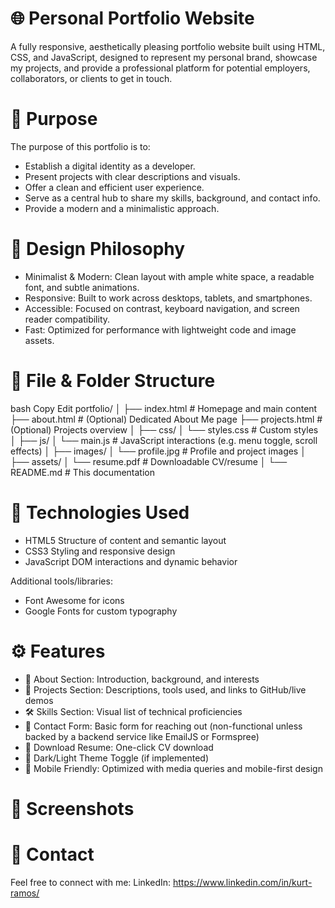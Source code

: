 # 🌐 Personal Portfolio Website
A fully responsive, aesthetically pleasing portfolio website built using HTML, CSS, and JavaScript, designed to represent my personal brand, showcase my projects, and provide a professional platform for potential employers, collaborators, or clients to get in touch.

# 📌 Purpose
The purpose of this portfolio is to:
* Establish a digital identity as a developer.
* Present projects with clear descriptions and visuals.
* Offer a clean and efficient user experience.
* Serve as a central hub to share my skills, background, and contact info.
* Provide a modern and a minimalistic approach.

# 🎨 Design Philosophy
* Minimalist & Modern: Clean layout with ample white space, a readable font, and subtle animations.
* Responsive: Built to work across desktops, tablets, and smartphones.
* Accessible: Focused on contrast, keyboard navigation, and screen reader compatibility.
* Fast: Optimized for performance with lightweight code and image assets.

# 📁 File & Folder Structure
bash
Copy
Edit
portfolio/
│
├── index.html              # Homepage and main content
├── about.html              # (Optional) Dedicated About Me page
├── projects.html           # (Optional) Projects overview
│
├── css/
│   └── styles.css          # Custom styles
│
├── js/
│   └── main.js             # JavaScript interactions (e.g. menu toggle, scroll effects)
│
├── images/
│   └── profile.jpg         # Profile and project images
│
├── assets/
│   └── resume.pdf          # Downloadable CV/resume
│
└── README.md               # This documentation

# 🧰 Technologies Used
* HTML5	Structure of content and semantic layout
* CSS3	Styling and responsive design
* JavaScript DOM interactions and dynamic behavior

Additional tools/libraries:
* Font Awesome for icons
* Google Fonts for custom typography

# ⚙️ Features
* 🧠 About Section: Introduction, background, and interests
* 💼 Projects Section: Descriptions, tools used, and links to GitHub/live demos
* 🛠 Skills Section: Visual list of technical proficiencies
* 📩 Contact Form: Basic form for reaching out (non-functional unless backed by a backend service like EmailJS or Formspree)
* 📄 Download Resume: One-click CV download
* 🌙 Dark/Light Theme Toggle (if implemented)
* 📱 Mobile Friendly: Optimized with media queries and mobile-first design

# 📸 Screenshots

# 👋 Contact
Feel free to connect with me:
LinkedIn: https://www.linkedin.com/in/kurt-ramos/


